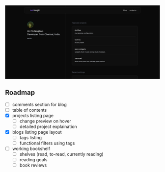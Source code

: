 ![preview](./.github/assets/preview.png)

## Roadmap

- [ ] comments section for blog
- [ ] table of contents
- [x] projects listing page
  - [ ] change preview on hover
  - [ ] detailed project explaination
- [x] blogs listing page layout
  - [ ] tags listing
  - [ ] functional filters using tags
- [ ] working bookshelf
  - [ ] shelves (read, to-read, currently reading)
  - [ ] reading goals
  - [ ] book reviews
